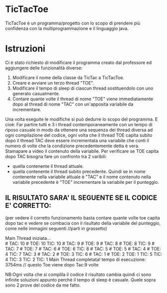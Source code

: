 # TicTacToe
TicTacToe è un programma/progetto con lo scopo di prendere più confidenza con la multiprogrammazione e il linguaggio java.

# Istruzioni
Ci è stato richiesto di modificare il programma creato dal professore ed aggiungere delle funzionalità diverse:
1. Modificare il nome della classe da TicTac a TicTacToe.
2. Creare e avviare un terzo thread "TOE".
3. Modificare il tempo di sleep di ciascun thread sostituendolo con uno generato casualmente.
4. Contare quante volte il thread di nome "TOE" viene immediatamente dopo al thread di nome "TAC" con un'apposita variabile da incrementare.

Una volta eseguite le modifiche si può dedurre lo scopo del programma. E cioè:
Far partire tutti e 3 i thread contemporaneamente con un tempo di riposo casuale in modo da ottenere una sequenza dei thread diversa ad ogni compilazione del codice, ogni volta che il thread TOE capita subito dopo il thread TAC deve essere incrementata una variabile che conti il numero di volte che la condizione precedentemente detta è vera. Stamapare a video il contenuto della variabile.
Per verificare se TOE capita dopo TAC bisogna fare un confronto tra 2 varibili:
- quella contenente il thread attuale.
- quella contenente il thread subito precedente.
Quindi se in nome contenente nella variabile attuale è "TAC" e il nome contenuto nella variabile precedente è "TOE" incrementare la variabile per il punteggio.
## IL RISULTATO SARA' IL SEGUENTE SE IL CODICE E' CORRETTO: 
(per vedere il corretto funzionamento basta contare quante volte toe capita dopo tac e vedere se combacia con il risultato della variabile del punteggio, come nelle immagini seguenti //parti in grassetto)

Main Thread iniziata...                                                           
#<TAC> TAC: 10
#<TOE> TOE: 10
<TIC> TIC: 10
#<TAC> TAC: 9
#<TOE> TOE: 9
#<TAC> TAC: 8
#<TOE> TOE: 8
<TIC> TIC: 9
#<TAC> TAC: 7
#<TOE> TOE: 7
#<TAC> TAC: 6
#<TOE> TOE: 6
<TIC> TIC: 8
#<TAC> TAC: 5
#<TOE> TOE: 5
#<TAC> TAC: 4
#<TOE> TOE: 4
<TIC> TIC: 7
<TAC> TAC: 3
#<TAC> TAC: 2
#<TOE> TOE: 3
<TIC> TIC: 6
#<TAC> TAC: 1
#<TOE> TOE: 2
<TOE> TOE: 1
<TIC> TIC: 5
<TIC> TIC: 4
<TIC> TIC: 3
<TIC> TIC: 2
<TIC> TIC: 1
Main Thread completata! tempo di esecuzione: 3754ms // questo 
Toe viene dopo Tac:9 volte


NB:Ogni volta che si complila il codice il risultato cambia quindi ci sono infinite soluzioni appunto perchè il tempo di sleep è casuale. Quele sopra sono 2 prove del codice da me fatto.

